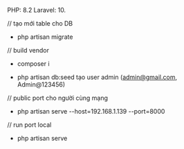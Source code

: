 PHP: 8.2
Laravel: 10.

// tạo mới table cho DB
- php artisan migrate

// build vendor
- composer i

- php artisan db:seed tạo user admin (admin@gmail.com, Admin@123456)

// public port cho người cùng mạng
- php artisan serve --host=192.168.1.139 --port=8000

// run port local
- php artisan serve

